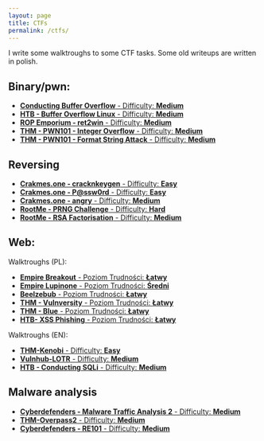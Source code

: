 ```yaml
---
layout: page
title: CTFs
permalink: /ctfs/
---
```



<script src="https://tryhackme.com/badge/1373347"></script>

I write some walktroughs to some CTF tasks. Some old writeups are written in polish.

## **Binary/pwn:**

* [**Conducting Buffer Overflow** - Difficulty: **Medium**](https://adi7312.github.io/CTFs/BufferOverflow/)
* [**HTB - Buffer Overflow Linux** - Difficulty: **Medium**](https://adi7312.github.io/CTFs/HTB-BufferOverflowLinux/)
* [**ROP Emporium - ret2win** - Difficulty: **Medium**](https://adi7312.github.io/CTFs/ROP%20Emporium%20ret2win/)
* [**THM - PWN101 - Integer Overflow** - Difficulty: **Medium**](https://adi7312.github.io/CTFs/THM%20-%20PWN101%20-%20Integer%20Overflow/)
* [**THM - PWN101 - Format String Attack** - Difficulty: **Medium**](https://adi7312.github.io/CTFs/THM%20-%20PWN101%20-%20Format%20String/)

## **Reversing**

* [**Crakmes.one - cracknkeygen** - Difficulty: **Easy**](https://adi7312.github.io/CTFs/Crackmes%20-%20Keygen/)
* [**Crakmes.one - P@ssw0rd** - Difficulty: **Easy**](https://adi7312.github.io/CTFs/Crakcmes%20-%20P%40ssword/)
* [**Crakmes.one - angry** - Difficulty: **Medium**](https://adi7312.github.io/CTFs/Crackmes%20-%20angry/)
* [**RootMe - PRNG Challenge** - Difficulty: **Hard**](https://adi7312.github.io/CTFs/RootMe%20-%20PRNG%20Challenge/)
* [**RootMe - RSA Factorisation** - Difficulty: **Medium**](https://adi7312.github.io/CTFs/RootMe%20-%20RSA%20Factorisation/)

## **Web:**

Walktroughs (PL):

* [**Empire Breakout** - Poziom Trudności: **Łatwy**](https://adi7312.github.io/CTFs/VulnHub%20-%20Empire%20Breakout/)
* [**Empire Lupinone** - Poziom Trudności: **Średni**](https://adi7312.github.io/CTFs/VulnHub%20-%20Empire%20Lupin/)
* [**Beelzebub** - Poziom Trudności: **Łatwy**](https://adi7312.github.io/CTFs/Vulnhub%20-%20Beelzebub/)
* [**THM - Vulnversity** - Poziom Trudności: **Łatwy**](https://adi7312.github.io/CTFs/THM-Vulnversity/)
* [**THM - Blue** - Poziom Trudności: **Łatwy**](https://adi7312.github.io/CTFs/THM-%20Blue/)
* [**HTB- XSS Phishing** - Poziom Trudności: **Łatwy**](https://adi7312.github.io/CTFs/HTB%20-%20XSS%20Phishing/)

Walktroughs (EN):

* [**THM-Kenobi** - Difficulty: **Easy**](https://adi7312.github.io/CTFs/THM-Kenobi/)
* [**Vulnhub-LOTR** - Difficulty: **Medium**](https://adi7312.github.io/CTFs/Vulnhub%20-%20Lord%20Of%20The%20Root/)
* [**HTB - Conducting SQLi** - Difficulty: **Medium**](https://adi7312.github.io/CTFs/HTB-SQLi/)

## **Malware analysis**

* [**Cyberdefenders - Malware Traffic Analysis 2** - Difficulty: **Medium**](https://adi7312.github.io/CTFs/CyberDefender%20-%20Malware%20Traffic%20Analysis%202)
* [**THM-Overpass2** - Difficulty: **Medium**](https://adi7312.github.io/CTFs/THM-Overpass2/)
* [**Cyberdefenders - RE101** - Difficulty: **Medium**](https://adi7312.github.io/CTFs/Cyberdefenders%20-%20RE101)
